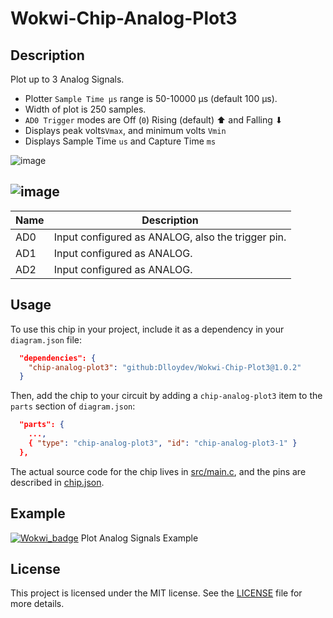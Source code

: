 # Wokwi-Chip-Analog-Plot3

## Description

Plot up to 3 Analog Signals.

- Plotter `Sample Time μs` range is 50-10000 µs (default 100 µs).
-  Width of plot is 250 samples.
- `AD0 Trigger` modes are Off (`0`) Rising (default) ⬆ and Falling ⬇
- Displays peak volts`Vmax`, and minimum volts `Vmin`
- Displays  Sample Time `us` and Capture Time `ms`



![image](https://user-images.githubusercontent.com/63488701/224561955-53103f1e-b501-42a3-a6c9-01bdd8bda55c.png)

## ![image](https://user-images.githubusercontent.com/63488701/224561845-41bcc7aa-1ae0-464d-a7a4-3c4f9ebc8375.png)

| Name | Description                                        |
| ---- | -------------------------------------------------- |
| AD0  | Input  configured as ANALOG, also the trigger pin. |
| AD1  | Input  configured as ANALOG.                       |
| AD2  | Input  configured as ANALOG.                       |

## Usage

To use this chip in your project, include it as a dependency in your `diagram.json` file:

```json
  "dependencies": {
    "chip-analog-plot3": "github:Dlloydev/Wokwi-Chip-Plot3@1.0.2"
  }
```

Then, add the chip to your circuit by adding a `chip-analog-plot3` item to the `parts` section of `diagram.json`:

```json
  "parts": {
    ...,
    { "type": "chip-analog-plot3", "id": "chip-analog-plot3-1" }
  },
```

The actual source code for the chip lives in [src/main.c](https://github.com/Dlloydev/Wokwi-Chip-Plot3/blob/main/src/main.c), and the pins are described in [chip.json](https://github.com/Dlloydev/Wokwi-Chip-Plot3/blob/main/chip.json).

## Example

[![Wokwi_badge](https://user-images.githubusercontent.com/63488701/212449119-a8510897-c860-4545-8c1a-794169547ba1.svg)](https://wokwi.com/projects/359000874041067521) Plot Analog Signals Example

## License

This project is licensed under the MIT license. See the [LICENSE](https://github.com/Dlloydev/Wokwi-Chip-Plot3/blob/main/LICENSE) file for more details.
